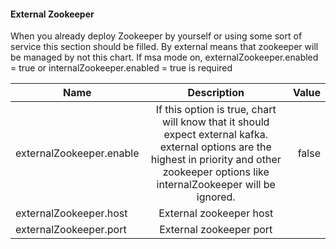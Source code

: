 #### External Zookeeper

When you already deploy Zookeeper by yourself or using some sort of service this section should be filled.
By external means that zookeeper will be managed by not this chart.
If msa mode on, externalZookeeper.enabled = true or internalZookeeper.enabled = true  is required

| Name                           |                                                                                          Description                                                                                           |       Value |
|--------------------------------|:----------------------------------------------------------------------------------------------------------------------------------------------------------------------------------------------:|------------:|
| externalZookeeper.enable       | If this option is true, chart will know that it should expect external kafka. external options are the highest in priority and other zookeeper options like internalZookeeper will be ignored. |       false |
| externalZookeeper.host         |                                                                                    External zookeeper host                                                                                     |             |
| externalZookeeper.port         |                                                                                    External zookeeper port                                                                                     |             |


